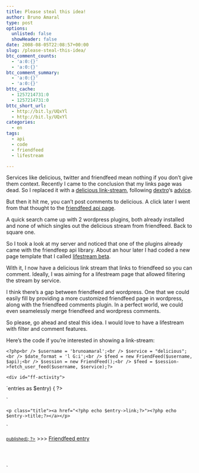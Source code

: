 ```yaml
---
title: Please steal this idea!
author: Bruno Amaral
type: post
options:
  unlisted: false
  showHeader: false
date: 2008-08-05T22:08:57+00:00
slug: /please-steal-this-idea/
btc_comment_counts:
  - 'a:0:{}'
  - 'a:0:{}'
btc_comment_summary:
  - 'a:0:{}'
  - 'a:0:{}'
bttc_cache:
  - 1257214731:0
  - 1257214731:0
bttc_short_url:
  - http://bit.ly/UQxYl
  - http://bit.ly/UQxYl
categories:
  - en
tags:
  - api
  - code
  - friendfeed
  - lifestream

---
```

Services like delicious, twitter and friendfeed mean nothing if you don&#8217;t give them context. Recently I came to the conclusion that my links page was dead. So I replaced it with a [delicious link-stream][1], following [dextro][2]&#8216;s [advice][3].

But then it hit me, you can&#8217;t post comments to delicious. A click later I went from that thought to the [friendfeed api page][4].

A quick search came up with 2 wordpress plugins, both already installed and none of which singles out the delicious stream from friendfeed. Back to square one.

So I took a look at my server and noticed that one of the plugins already came with the friendfeep api library. About an hour later I had coded a new page template that I called [lifestream beta][5].

With it, I now have a delicious link stream that links to friendfeed so you can comment. Ideally, I was aiming for a lifestream page that allowed filtering the stream by service.

I think there&#8217;s a gap between friendfeed and wordpress. One that we could easily fill by providing a more customized friendfeed page in wordpress, along with the friendfeed comments plugin. In a perfect world, we could even seamelessly merge friendfeed and wordpress comments.

So please, go ahead and steal this idea. I would love to have a lifestream with filter and comment features.

Here&#8217;s the code if you&#8217;re interested in showing a link-stream:
  
`<?php<br />
$username = 'brunoamaral';<br />
$service = "delicious";<br />
$date_format = 'l G:i';<br />
$feed = new FriendFeed($username, $api);<br />
$session = new FriendFeed();<br />
$feed = $session->fetch_user_feed($username, $service);?>`

`<div id="ff-activity">`

`<?php foreach ($feed->entries as $entry) { ?><br />
<div class="ff-event ff-<?php echo $entry->service->id; ?>" style="background-image: url('<?php echo $entry->service->iconUrl; ?>');">`

`<p class="title"><a href="<?php echo $entry->link;?>"><?php echo $entry->title;?></a></p>`

`<p class="ff-meta"><small><a href="http://del.icio.us/bruno.amaral" class="external"><?php echo date($date_format, $entry->published); ?></a></small> >>> <a href="http://friendfeed.com/e/<?php echo $entry->id; ?>">Friendfeed entry</a> </div><br />
<?php } ?><br />
</div></div>`

 [1]: http://www.brunoamaral.com/links/
 [2]: http://www.blog.nonsensebb.com/
 [3]: http://twitter.com/d3x7r0/statuses/878180892
 [4]: http://friendfeed.com/api/
 [5]: http://www.brunoamaral.com/lifestream-beta/